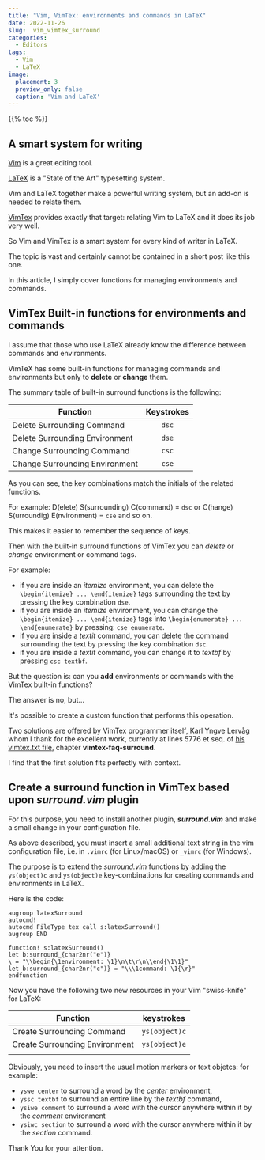 ```yaml
---
title: "Vim, VimTex: environments and commands in LaTeX"
date: 2022-11-26
slug:  vim_vimtex_surround
categories:
  - Editors
tags:
  - Vim
  - LaTeX
image:
  placement: 3
  preview_only: false 
  caption: 'Vim and LaTeX'
---
```


{{% toc %}}

## A smart system for writing

[Vim](https://www.vim.org/) is a great editing tool.

[LaTeX](https://www.latex-project.org/) is a "State of the Art"
typesetting system.

Vim and LaTeX together make a powerful writing system, but an add-on is
needed to relate them.

[VimTex](https://github.com/lervag/vimtex) provides exactly that target:
relating Vim to LaTeX and it does its job very well.

So Vim and VimTex is a smart system for every kind of writer in LaTeX.

The topic is vast and certainly cannot be contained in a short post like
this one.

In this article, I simply cover functions for managing environments and
commands.

## VimTex Built-in functions for environments and commands

I assume that those who use LaTeX already know the difference between
commands and environments.

VimTeX has some built-in functions for managing commands and
environments but only to **delete** or **change** them.

The summary table of built-in surround functions is the following:

| Function                       | Keystrokes |
|--------------------------------|:----------:|
| Delete Surrounding Command     |   `dsc`    |
| Delete Surrounding Environment |   `dse`    |
| Change Surrounding Command     |   `csc`    |
| Change Surrounding Environment |   `cse`    |

As you can see, the key combinations match the initials of the related
functions.

For example: D(elete) S(surrounding) C(command) = `dsc` or C(hange)
S(urroundig) E(nvironment) = `cse` and so on.

This makes it easier to remember the sequence of keys.

Then with the built-in surround functions of VimTex you can *delete* or
*change* environment or command tags.

For example:

- if you are inside an *itemize* environment, you can delete the
  `\begin{itemize} ... \end{itemize}` tags surrounding the text by
  pressing the key combination `dse`.
- if you are inside an *itemize* environment, you can change the
  `\begin{itemize} ... \end{itemize}` tags into
  `\begin{enumerate} ... \end{enumerate}` by pressing: `cse enumerate`.
- if you are inside a *textit* command, you can delete the command
  surrounding the text by pressing the key combination `dsc`.
- if you are inside a *textit* command, you can change it to *textbf* by
  pressing `csc textbf`.

But the question is: can you **add** environments or commands with the
VimTex built-in functions?

The answer is no, but…

It's possible to create a custom function that performs this operation.

Two solutions are offered by VimTex programmer itself, Karl Yngve Lervåg
whom I thank for the excellent work, currently at lines 5776 et seq. of
[his vimtex.txt
file](https://github.com/lervag/vimtex/blob/master/doc/vimtex.txt),
chapter **vimtex-faq-surround**.

I find that the first solution fits perfectly with context.

## Create a surround function in VimTex based upon *surround.vim* plugin

For this purpose, you need to install another plugin, ***surround.vim***
and make a small change in your configuration file.

As above described, you must insert a small additional text string in
the vim configuration file, i.e. in `.vimrc` (for Linux/macOS) or
`_vimrc` (for Windows).

The purpose is to extend the *surround.vim* functions by adding the
`ys(object)c` and `ys(object)e` key-combinations for creating commands
and environments in LaTeX.

Here is the code:

    augroup latexSurround
    autocmd!
    autocmd FileType tex call s:latexSurround()
    augroup END

    function! s:latexSurround()
    let b:surround_{char2nr("e")}
    \ = "\\begin{\1environment: \1}\n\t\r\n\\end{\1\1}"
    let b:surround_{char2nr("c")} = "\\\1command: \1{\r}"
    endfunction

Now you have the following two new resources in your Vim "swiss-knife"
for LaTeX:

| Function                       |  keystrokes   |
|--------------------------------|:-------------:|
| Create Surrounding Command     | `ys(object)c` |
| Create Surrounding Environment | `ys(object)e` |
|                                |               |

Obviously, you need to insert the usual motion markers or text objetcs:
for example:

- `yswe center` to surround a word by the *center* environment,
- `yssc textbf` to surround an entire line by the *textbf* command,
- `ysiwe comment` to surround a word with the cursor anywhere within it
  by the *comment* environment
- `ysiwc section` to surround a word with the cursor anywhere within it
  by the *section* command.

Thank You for your attention.

